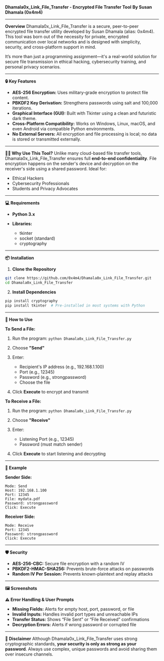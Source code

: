 
**Dhamala0x\_Link\_File\_Transfer - Encrypted File Transfer Tool**
**By Susan Dhamala (0x4m4)**

---

**Overview**
Dhamala0x\_Link\_File\_Transfer is a secure, peer-to-peer encrypted file transfer utility developed by Susan Dhamala (alias: 0x4m4). This tool was born out of the necessity for private, encrypted communication over local networks and is designed with simplicity, security, and cross-platform support in mind.

It’s more than just a programming assignment—it's a real-world solution for secure file transmission in ethical hacking, cybersecurity training, and personal privacy scenarios.

---

**🔒 Key Features**

* **AES-256 Encryption:** Uses military-grade encryption to protect file content.
* **PBKDF2 Key Derivation:** Strengthens passwords using salt and 100,000 iterations.
* **Graphical Interface (GUI):** Built with Tkinter using a clean and futuristic dark theme.
* **Cross-Platform Compatibility:** Works on Windows, Linux, macOS, and even Android via compatible Python environments.
* **No External Servers:** All encryption and file processing is local; no data is stored or transmitted externally.

---

**🧑‍💻 Why Use This Tool?**
Unlike many cloud-based file transfer tools, Dhamala0x\_Link\_File\_Transfer ensures full **end-to-end confidentiality**. File encryption happens on the sender's device and decryption on the receiver's side using a shared password. Ideal for:

* Ethical Hackers
* Cybersecurity Professionals
* Students and Privacy Advocates

---

**💻 Requirements**

* **Python 3.x**
* **Libraries:**

  * tkinter
  * socket (standard)
  * cryptography

---

**📦 Installation**

1. **Clone the Repository**

```bash
git clone https://github.com/0x4m4/Dhamala0x_Link_File_Transfer.git
cd Dhamala0x_Link_File_Transfer
```

2. **Install Dependencies**

```bash
pip install cryptography
pip install tkinter  # Pre-installed in most systems with Python
```

---

**🚀 How to Use**

**To Send a File:**

1. Run the program:
   `python Dhamala0x_Link_File_Transfer.py`
2. Choose **"Send"**
3. Enter:

   * Recipient's IP address (e.g., 192.168.1.100)
   * Port (e.g., 12345)
   * Password (e.g., strongpassword)
   * Choose the file
4. Click **Execute** to encrypt and transmit

**To Receive a File:**

1. Run the program:
   `python Dhamala0x_Link_File_Transfer.py`
2. Choose **"Receive"**
3. Enter:

   * Listening Port (e.g., 12345)
   * Password (must match sender)
4. Click **Execute** to start listening and decrypting

---

**📂 Example**

**Sender Side:**

```
Mode: Send
Host: 192.168.1.100
Port: 12345
File: mydata.pdf
Password: strongpassword
Click: Execute
```

**Receiver Side:**

```
Mode: Receive
Port: 12345
Password: strongpassword
Click: Execute
```

---

**🛡️ Security**

* **AES-256-CBC:** Secure file encryption with a random IV
* **PBKDF2-HMAC-SHA256:** Prevents brute-force attacks on passwords
* **Random IV Per Session:** Prevents known-plaintext and replay attacks

---

**🖼️ Screenshots**


**⚠️ Error Handling & User Prompts**

* **Missing Fields:** Alerts for empty host, port, password, or file
* **Invalid Inputs:** Handles invalid port types and unreachable IPs
* **Transfer Status:** Shows “File Sent” or “File Received” confirmations
* **Decryption Errors:** Alerts if wrong password or corrupted file

---

**📢 Disclaimer**
Although Dhamala0x\_Link\_File\_Transfer uses strong cryptographic standards, **your security is only as strong as your password**. Always use complex, unique passwords and avoid sharing them over insecure channels.

